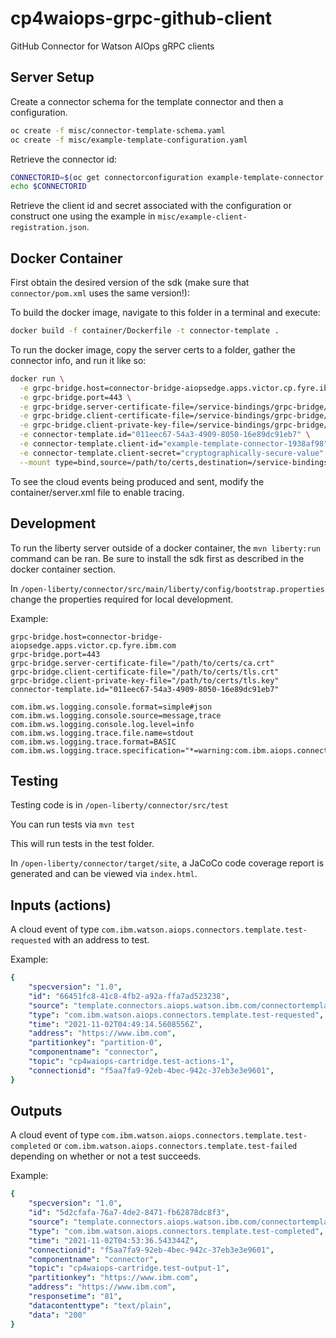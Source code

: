 # cp4waiops-grpc-github-client
GitHub Connector for Watson AIOps gRPC clients

## Server Setup

Create a connector schema for the template connector and then a configuration.
```sh
oc create -f misc/connector-template-schema.yaml
oc create -f misc/example-template-configuration.yaml
```

Retrieve the connector id:
```sh
CONNECTORID=$(oc get connectorconfiguration example-template-connector -o jsonpath={.metadata.uid})
echo $CONNECTORID
```

Retrieve the client id and secret associated with the configuration or construct one using
the example in `misc/example-client-registration.json`.

## Docker Container

First obtain the desired version of the sdk (make sure that `connector/pom.xml` uses the same version!):

To build the docker image, navigate to this folder in a terminal and execute:
```sh
docker build -f container/Dockerfile -t connector-template .
```

To run the docker image, copy the server certs to a folder, gather the connector info, and run it like so:
```sh
docker run \
  -e grpc-bridge.host=connector-bridge-aiopsedge.apps.victor.cp.fyre.ibm.com \
  -e grpc-bridge.port=443 \
  -e grpc-bridge.server-certificate-file=/service-bindings/grpc-bridge/ca.crt \
  -e grpc-bridge.client-certificate-file=/service-bindings/grpc-bridge/tls.crt \
  -e grpc-bridge.client-private-key-file=/service-bindings/grpc-bridge/tls.key \
  -e connector-template.id="011eec67-54a3-4909-8050-16e89dc91eb7" \
  -e connector-template.client-id="example-template-connector-1938af98" \
  -e connector-template.client-secret="cryptographically-secure-value" \
  --mount type=bind,source=/path/to/certs,destination=/service-bindings/grpc-bridge -it connector-template
```

To see the cloud events being produced and sent, modify the container/server.xml file to enable tracing.

## Development

To run the liberty server outside of a docker container, the `mvn liberty:run` command can be ran. Be sure to
install the sdk first as described in the docker container section.

In `/open-liberty/connector/src/main/liberty/config/bootstrap.properties` change the properties required for local development.

Example:
```
grpc-bridge.host=connector-bridge-aiopsedge.apps.victor.cp.fyre.ibm.com
grpc-bridge.port=443
grpc-bridge.server-certificate-file="/path/to/certs/ca.crt"
grpc-bridge.client-certificate-file="/path/to/certs/tls.crt"
grpc-bridge.client-private-key-file="/path/to/certs/tls.key"
connector-template.id="011eec67-54a3-4909-8050-16e89dc91eb7"

com.ibm.ws.logging.console.format=simple#json
com.ibm.ws.logging.console.source=message,trace
com.ibm.ws.logging.console.log.level=info
com.ibm.ws.logging.trace.file.name=stdout
com.ibm.ws.logging.trace.format=BASIC
com.ibm.ws.logging.trace.specification="*=warning:com.ibm.aiops.connectors.*=all"

```

## Testing
Testing code is in `/open-liberty/connector/src/test`

You can run tests via `mvn test`

This will run tests in the test folder.

In `/open-liberty/connector/target/site`, a JaCoCo code coverage report is generated and can be viewed via `index.html`. 


## Inputs (actions)

A cloud event of type `com.ibm.watson.aiops.connectors.template.test-requested` with an address to test.

Example:
```yaml
{
    "specversion": "1.0",
    "id": "66451fc8-41c8-4fb2-a92a-ffa7ad523238",
    "source": "template.connectors.aiops.watson.ibm.com/connectortemplate",
    "type": "com.ibm.watson.aiops.connectors.template.test-requested",
    "time": "2021-11-02T04:49:14.5608556Z",
    "address": "https://www.ibm.com",
    "partitionkey": "partition-0",
    "componentname": "connector",
    "topic": "cp4waiops-cartridge.test-actions-1",
    "connectionid": "f5aa7fa9-92eb-4bec-942c-37eb3e3e9601",
}
```

## Outputs

A cloud event of type `com.ibm.watson.aiops.connectors.template.test-completed` or
`com.ibm.watson.aiops.connectors.template.test-failed` depending on whether or not a test succeeds.

Example:
```yaml
{
    "specversion": "1.0",
    "id": "5d2cfafa-76a7-4de2-8471-fb62878dc8f3",
    "source": "template.connectors.aiops.watson.ibm.com/connectortemplate",
    "type": "com.ibm.watson.aiops.connectors.template.test-completed",
    "time": "2021-11-02T04:53:36.543344Z",
    "connectionid": "f5aa7fa9-92eb-4bec-942c-37eb3e3e9601",
    "componentname": "connector",
    "topic": "cp4waiops-cartridge.test-output-1",
    "partitionkey": "https://www.ibm.com",
    "address": "https://www.ibm.com",
    "responsetime": "81",
    "datacontenttype": "text/plain",
    "data": "200"
}
```